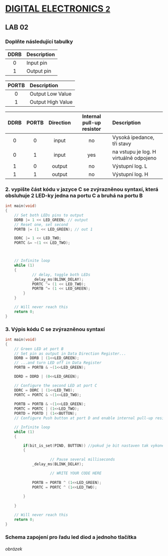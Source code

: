 # [DIGITAL ELECTRONICS <font size="5"> 2 </font>](https://github.com/jamo796/Digital-electronics-2/)
## LAB 02
### Doplňte následující tabulky

| **DDRB** | **Description** |
| :-: | :-- |
| 0 | Input pin |
| 1 | Output pin|

| **PORTB** | **Description** |
| :-: | :-- |
| 0 | Output Low Value |
| 1 | Output High Value |

| **DDRB** | **PORTB** | **Direction** | **Internal pull-up resistor** | **Description** |
| :-: | :-: | :-: | :-: | :-- |
| 0 | 0 | input | no | Vysoká ipedance, tři stavy |
| 0 | 1 | input | yes | na vstupu je log. H virtuálně odpojeno |
| 1 | 0 | output | no | Výstupní log. L |
| 1 | 1 | output | no | Výstupní log. H |


### 2. vypište část kódu v jazyce C se zvýrazněnou syntaxí, která obsluhuje 2 LED-ky jedna na portu C a bruhá na portu B


```c
int main(void)
{
	// Set both LEDs pins to output
    DDRB |= 1 << LED_GREEN; // output    
    // Reset one, set second
    PORTB |= (1 << LED_GREEN); // out 1

    DDRC |= 1 << LED_TWO;
    PORTC &= ~(1 << LED_TWO); 



    // Infinite loop
    while (1)
    {		
            // delay, toggle both LEDs
            _delay_ms(BLINK_DELAY);
            PORTC ^= (1 << LED_TWO);
            PORTB ^= (1 << LED_GREEN);    
        }
    }

    // Will never reach this
    return 0;
}
```

### 3. Výpis kódu C se zvýrazněnou syntaxí 

```c
int main(void)
{
    // Green LED at port B
    // Set pin as output in Data Direction Register...
    DDRB = DDRB | (1<<LED_GREEN);
    // ...and turn LED off in Data Register
    PORTB = PORTB & ~(1<<LED_GREEN);

    DDRD = DDRD | (0<<LED_GREEN);

    // Configure the second LED at port C
    DDRC = DDRC | (1<<LED_TWO);
    PORTC = PORTC & ~(1<<LED_TWO);
    
    PORTB = PORTB & ~(1<<LED_GREEN);
    PORTC = PORTC | (1<<LED_TWO);
    PORTD = PORTD | (1<<BUTTON);
    // Configure Push button at port D and enable internal pull-up resistor

    // Infinite loop
    while (1)
    {

        if(bit_is_set(PIND, BUTTON)) //pokud je bit nastaven tak vykonej jinak přeskoč jinak bit is clear znamená že bit je čistý (LOG. 0) tj. kód se vykoná pouze pokud tlačítko není stisknuté
        {
            
                    // Pause several milliseconds
            _delay_ms(BLINK_DELAY);

                    // WRITE YOUR CODE HERE
                    
            PORTB = PORTB ^ (1<<LED_GREEN);
            PORTC = PORTC ^ (1<<LED_TWO);
                           
        }
       
    }

    // Will never reach this
    return 0;
}

```

### Schema zapojení pro řadu led diod a jednoho tlačítka

###### obrázek